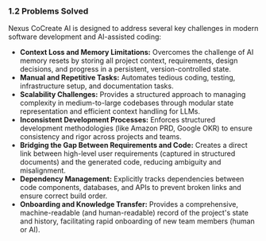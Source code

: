 ### 1.2 Problems Solved

Nexus CoCreate AI is designed to address several key challenges in modern software development and AI-assisted coding:

*   **Context Loss and Memory Limitations:** Overcomes the challenge of AI memory resets by storing all project context, requirements, design decisions, and progress in a persistent, version-controlled state.
*   **Manual and Repetitive Tasks:** Automates tedious coding, testing, infrastructure setup, and documentation tasks.
*   **Scalability Challenges:** Provides a structured approach to managing complexity in medium-to-large codebases through modular state representation and efficient context handling for LLMs.
*   **Inconsistent Development Processes:** Enforces structured development methodologies (like Amazon PRD, Google OKR) to ensure consistency and rigor across projects and teams.
*   **Bridging the Gap Between Requirements and Code:** Creates a direct link between high-level user requirements (captured in structured documents) and the generated code, reducing ambiguity and misalignment.
*   **Dependency Management:** Explicitly tracks dependencies between code components, databases, and APIs to prevent broken links and ensure correct build order.
*   **Onboarding and Knowledge Transfer:** Provides a comprehensive, machine-readable (and human-readable) record of the project's state and history, facilitating rapid onboarding of new team members (human or AI).
